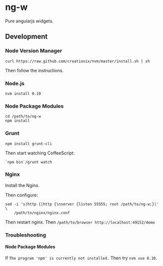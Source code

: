 ng-w
====

Pure angularjs widgets.

Development
-----------

### Node Version Manager

    curl https://raw.github.com/creationix/nvm/master/install.sh | sh

Then follow the instructions.

### Node.js

    nvm install 0.10

### Node Package Modules

    cd /path/to/ng-w
    npm install

### Grunt

    npm install grunt-cli

Then start watching CoffeeScript:

    `npm bin`/grunt watch

### Nginx

Install the Nginx.

Then configure:

    sed -i 's|http {|http {\nserver {listen 55555; root /path/to/ng-w;}|' \
        /path/to/nginx/nginx.conf

Then restart nginx.
Then `/path/to/browser http://localhost:49152/demo`

### Troubleshooting

#### Node Package Modules

If `The program 'npm' is currently not installed.`
Then try `nvm use 0.10`.
